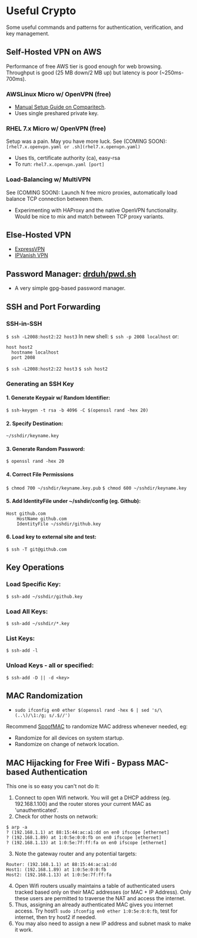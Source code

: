 # Useful Crypto
Some useful commands and patterns for authentication, verification, and key management.

## Self-Hosted VPN on AWS
Performance of free AWS tier is good enough for web browsing. Throughput is good (25 MB down/2 MB up) but latency is poor (~250ms-700ms).
### AWSLinux Micro w/ OpenVPN (free)
- [Manual Setup Guide on Comparitech](https://www.comparitech.com/blog/vpn-privacy/how-to-make-your-own-free-vpn-using-amazon-web-services/).
- Uses single preshared private key.

### RHEL 7.x Micro w/ OpenVPN (free)
Setup was a pain. May you have more luck.
See (COMING SOON): `[rhel7.x.openvpn.yaml or .sh](rhel7.x.openvpn.yaml)`
- Uses tls, certificate authority (ca), easy-rsa
- To run: `rhel7.x.openvpn.yaml [port]`

### Load-Balancing w/ MultiVPN
See (COMING SOON): Launch N free micro proxies, automatically load balance TCP connection between them.
- Experimenting with HAProxy and the native OpenVPN functionality. Would be nice to mix and match between TCP proxy variants.

## Else-Hosted VPN
- [ExpressVPN](https://www.expressvpn.com/)
- [IPVanish VPN](https://www.ipvanish.com/)

## Password Manager: [drduh/pwd.sh](https://github.com/drduh/pwd.sh)
- A very simple gpg-based password manager.

## SSH and Port Forwarding
### SSH-in-SSH
`$ ssh -L2008:host2:22 host3`
In new shell:
`$ ssh -p 2008 localhost`
or:
```
host host2
  hostname localhost
  port 2008
```
`$ ssh -L2008:host2:22 host3`
`$ ssh host2`

### Generating an SSH Key
#### 1. Generate Keypair w/ Random Identifier:
`$ ssh-keygen -t rsa -b 4096 -C $(openssl rand -hex 20)`
#### 2. Specify Destination:
`~/sshdir/keyname.key`
#### 3. Generate Random Password:
`$ openssl rand -hex 20`
#### 4. Correct File Permissions
`$ chmod 700 ~/sshdir/keyname.key.pub`
`$ chmod 600 ~/sshdir/keyname.key`
#### 5. Add IdentityFile under ~/sshdir/config (eg. Github):
```
Host github.com
    HostName github.com
    IdentityFile ~/sshdir/github.key
```
#### 6. Load key to external site and test:
`$ ssh -T git@github.com`

## Key Operations
### Load Specific Key:
`$ ssh-add ~/sshdir/github.key`
### Load All Keys:
`$ ssh-add ~/sshdir/*.key`
### List Keys:
`$ ssh-add -l`
### Unload Keys - all or specified:
`$ ssh-add -D || -d <key>`

## MAC Randomization
- `sudo ifconfig en0 ether $(openssl rand -hex 6 | sed 's/\(..\)/\1:/g; s/.$//')`

Recommend [SpoofMAC](https://github.com/feross/SpoofMAC) to randomize MAC address whenever needed, eg:
- Randomize for all devices on system startup.
- Randomize on change of network location.

## MAC Hijacking for Free Wifi - Bypass MAC-based Authentication
This one is so easy you can't not do it:
1. Connect to open Wifi network. You will get a DHCP address (eg. 192.168.1.100) and the router stores your current MAC as 'unauthenticated'.
2. Check for other hosts on network:
```
$ arp -a
? (192.168.1.1) at 88:15:44:ac:a1:dd on en0 ifscope [ethernet]
? (192.168.1.89) at 1:0:5e:0:0:fb on en0 ifscope [ethernet]
? (192.168.1.13) at 1:0:5e:7f:ff:fa on en0 ifscope [ethernet]
```
3. Note the gateway router and any potential targets:
```
Router: (192.168.1.1) at 88:15:44:ac:a1:dd
Host1: (192.168.1.89) at 1:0:5e:0:0:fb
Host2: (192.168.1.13) at 1:0:5e:7f:ff:fa
```
4. Open Wifi routers usually maintains a table of authenticated users tracked based only on their MAC addresses (or MAC + IP Address). Only these users are permitted to traverse the NAT and access the internet.
5. Thus, assigning an already authenticated MAC gives you internet access. Try host1: `sudo ifconfig en0 ether 1:0:5e:0:0:fb`, test for internet, then try host2 if needed.
6. You may also need to assign a new IP address and subnet mask to make it work.
